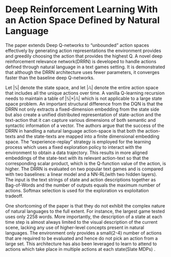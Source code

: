 Deep Reinforcement Learning With an Action Space Defined by Natural Language
============================================================================

The paper extends Deep Q-networks to “unbounded” action spaces effectively by generating action representations the environment provides and greedily choosing the action that provides the highest Q. A novel deep reinforcement relevance network(DRRN) is developed to handle actions defined through natural language in a text games setting. It is demonstrated that although the DRRN architecture uses fewer parameters, it converges faster than the baseline deep Q-networks.

Let |𝕊| denote the state space, and let |𝔸| denote the entire action space that includes all the unique actions over time. A vanilla Q-learning recursion needs to maintain a table of |𝕊|×|𝔸| which is not applicable to a large state space problem. An important structural difference from the DQN is that the DRRN not only extracts a fixed-dimension embedding from the state side but also create a unified distributed representation of state-action and the text-action that it can capture various dimensions of both semantic and syntactic information of a vector. The authors argue that the success of the DRRN in handling a natural language action-space is that both the action-texts and the state-texts are mapped into a finite dimensional embedding space. The “experience-replay” strategy is employed for the learning process which uses a fixed exploration policy to interact with the environment to obtain a data trajectory. This results in more aligned embeddings of the state-text with its relevant action-text so that the corresponding scalar product, which is the Q-function value of the action, is higher. The DRRN is evaluated on two popular text games and is compared with two baselines: a linear model and a NN-RL(with two hidden layers). The input is the text strings of state and action descriptions together as Bag-of-Words and the number of outputs equals the maximum number of actions. Softmax selection is used for the exploration vs exploitation tradeoff.

One shortcoming of the paper is that they do not exhibit the complex nature of natural languages to the full extent. For instance, the largest game tested uses only 2258 words. More importantly, the description of a state at each time step is almost always limited to the visual description of the current scene, lacking any use of higher-level concepts present in natural languages. The environment only provides a small(2-4) number of actions that are required to be evaluated and hence do not pick an action from a large set. This architecture has also been leveraged to learn to attend to actions which take place in multiple actions at each state(Slate MDPs) .
